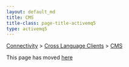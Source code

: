 ```yaml
---
layout: default_md
title: CMS 
title-class: page-title-activemq5
type: activemq5
---
```


[Connectivity](connectivity) > [Cross Language Clients](cross-language-clients) > [CMS](cms)

This page has moved [here](http://activemq.apache.org/cms/)